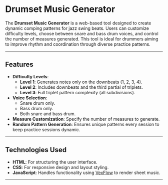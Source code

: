 # Drumset Music Generator

The **Drumset Music Generator** is a web-based tool designed to create dynamic comping patterns for jazz swing beats. Users can customize difficulty levels, choose between snare and bass drum voices, and control the number of measures generated. This tool is ideal for drummers aiming to improve rhythm and coordination through diverse practice patterns.

---

## Features

- **Difficulty Levels**:
  - **Level 1**: Generates notes only on the downbeats (1, 2, 3, 4).
  - **Level 2**: Includes downbeats and the third partial of triplets.
  - **Level 3**: Full triplet pattern complexity (all subdivisions).
- **Voice Selection**:
  - Snare drum only.
  - Bass drum only.
  - Both snare and bass drum.
- **Measure Customization**: Specify the number of measures to generate.
- **Random Pattern Generation**: Ensures unique patterns every session to keep practice sessions dynamic.

---

## Technologies Used

- **HTML**: For structuring the user interface.
- **CSS**: For responsive design and layout styling.
- **JavaScript**: Handles functionality using [VexFlow](https://www.vexflow.com/) to render sheet music.

---
